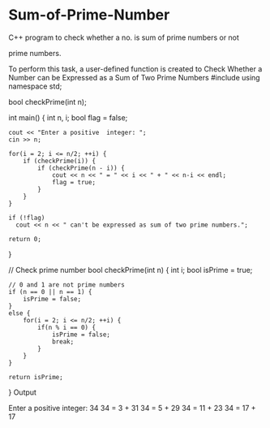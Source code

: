 # Sum-of-Prime-Number
C++ program to check whether a no. is sum of prime numbers or not


 prime numbers.

To perform this task, a user-defined function is created to  Check Whether a Number can be Expressed as a Sum of Two Prime Numbers
#include <iostream>
using namespace std;

bool checkPrime(int n);

int main() {
    int n, i;
    bool flag = false;

    cout << "Enter a positive  integer: ";
    cin >> n;

    for(i = 2; i <= n/2; ++i) {
        if (checkPrime(i)) {
            if (checkPrime(n - i)) {
                cout << n << " = " << i << " + " << n-i << endl;
                flag = true;
            }
        }
    }

    if (!flag)
      cout << n << " can't be expressed as sum of two prime numbers.";

    return 0;
}

// Check prime number
bool checkPrime(int n)
{
    int i;
    bool isPrime = true;

    // 0 and 1 are not prime numbers
    if (n == 0 || n == 1) {
        isPrime = false;
    }
    else {
        for(i = 2; i <= n/2; ++i) {
            if(n % i == 0) {
                isPrime = false;
                break;
            }
        }
    }

    return isPrime;
}
Output

Enter a positive integer: 34
34 = 3 + 31
34 = 5 + 29
34 = 11 + 23
34 = 17 + 17
